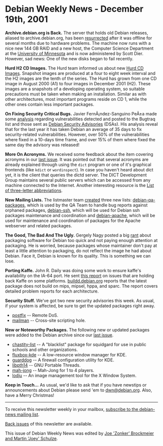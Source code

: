 
Debian Weekly News - December 19th, 2001
========================================


**Archive.debian.org is Back.** The server that holds old
Debian releases, aliased to archive.debian.org, has been [resurrected](https://lists.debian.org/debian-mirrors-0111/msg00000.html)
after it was offline for several months due to hardware problems. The machine
now runs with a nice new 144 GB RAID and a new host, the Computer Science
Department at the [University of
Minnesota](http://www.cs.umn.edu/) and is now administered by Scott Dier. However, sad news: One of the
new disks began to fail recently.


**Hurd H2 CD Images.** The Hurd team informed us about new [Hurd CD Images](https://www.debian.org/ports/hurd/hurd-cd). Snapshot
images are produced at a four to eight week interval and the H2 images are
the tenth of the series. The Hurd has grown from one CD image in August 2000
(A1) to four images in December 2001 (H2). These images are a snapshots of a
developing operating system, so suitable precautions must be taken when making an
installation. Similar as with other architectures, most important programs reside
on CD 1, while the other ones contain less important packages.


**On Fixing Security Critical Bugs.** Javier
FernÃ¡ndez-Sanguino PeÃ±a made some [analysis](https://lists.debian.org/debian-security-0112/msg00257.html) regarding vulnerabilities detected and posted to the Bugtraq list and
those sent as [Debian Security
Advisories](https://www.debian.org/security/) (DSAs). His analysis reveal that for the last year it has
taken Debian an average of 35 days to fix security-related vulnerabilities.
However, over 50% of the vulnerabilities where fixed in a 10-days time frame,
and over 15% of them where fixed the same day the advisory was released!


**More On Acronyms.** We received some feedback about the item
covering acronyms in our [last
issue](https://www.debian.org/News/weekly/2001/33/). It was pointed out that several acronyms are already explained through
using the `dict` program or one of it's graphical frontends (like
`kdict` or `wordinspect`). In case you haven't heard
about dict yet, it is the client that queries the dictd server. The DICT
Development Group maintains several public servers which can be accessed from
any machine connected to the Internet. Another interesting resource is the [List of
three-letter abbreviations](http://members.ams.chello.nl/j.vermeulen31/GPL_TLA_FAQ).


**New Mailing Lists.** The listmaster team [created](https://lists.debian.org/debian-devel-announce-0112/msg00004.html)
three new lists: [debian-qa-packages](https://lists.debian.org/debian-qa-packages/),
which is used by the QA Team to handle bug reports against orphaned packages,
[debian-ssh](https://lists.debian.org/debian-ssh/), which will be
used for Debian ssh packages maintenance and coordination and [debian-apache](https://lists.debian.org/debian-apache/), which will be
used for maintenance and coordination of packages for the Apache webserver and
related packages.


**The Good, The Bad And The Ugly.** Gergely Nagy posted a big
[rant](https://lists.debian.org/debian-devel-0112/msg01346.html)
about packaging software for Debian too quick and not paying enough attention
at packaging. He is worried, because packages whose maintainer don't pay at
least a little attention to packaging, do not reflect the image he had about
Debian. Face it, Debian is known for its quality. This is something we can
lose.


**Porting Kaffe.** John R. Daily was doing some work to ensure
kaffe's availability on the IA-64 port. He sent [this report](https://lists.debian.org/debian-java-0112/msg00046.html)
on issues that are holding back Kaffe on some platforms. [buildd.debian.org](https://buildd.debian.org/build.php?arch=&pkg=kaffe)
reports that the latest package does not build on mips, mipsel, hppa, and
sparc. The report covers detailed problem reports for each architecture.



**Security Stuff.** We've got two new security advisories this
week. As usual, if your system is affected, be sure to get the updated
packages right away.


* [postfix](https://www.debian.org/security/2001/dsa-093) --
Remote DoS.
* [mailman](https://www.debian.org/security/2001/dsa-094) --
Cross-site scripting hole.


**New or Noteworthy Packages.** The following new or
updated packages were added to the Debian archive since our [last issue](https://www.debian.org/News/weekly/2001/33/).


* [chastity-list](https://packages.debian.org/unstable/web/chastity-list) -- A "blacklist" package for
squidgard for use in public schools and other organizations.
* [fluxbox-kde](https://packages.debian.org/unstable/x11/fluxbox-kde) -- A low-resource window manager for KDE.
* [guarddog](https://packages.debian.org/unstable/net/guarddog) -- A firewall configuration utility for KDE.
* [libpth14](https://packages.debian.org/unstable/libs/libpth14) -- GNU Portable Threads.
* [mah-jong](https://packages.debian.org/unstable/games/mah-jong) -- Mah-Jong for 1 to 4 players.
* [lodju](https://packages.debian.org/unstable/graphics/lodju) -- An image management tool for the X Window System.


**Keep in Touch...** As usual, we'd like to ask that if
you have newstips or announcements about Debian please send 'em to
[dwn@debian.org](mailto:dwn@debian.org). Also, have a
Merry Christmas!




---



 To receive this newsletter weekly in your mailbox, [subscribe to the debian-news mailing list](https://lists.debian.org/debian-news/).



[Back issues](https://www.debian.org/News/weekly/) of this newsletter are available.



This issue of Debian Weekly News was edited by [Joe 'Zonker' Brockmeier and Martin 'Joey' Schulze](mailto:dwn@debian.org).




